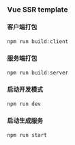 ### Vue SSR template

#### 客户端打包
```js
npm run build:client
```

#### 服务端打包
```js
npm run build:server
```

#### 启动开发模式
```js
npm run dev
```

#### 启动生成服务
```js
npm run start
```
